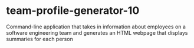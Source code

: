 # team-profile-generator-10
Command-line application that takes in information about employees on a software engineering team and generates an HTML webpage that displays summaries for each person
